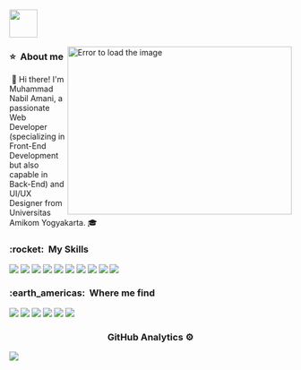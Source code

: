 
<!--The gif of cat and link github-->
### <img src="https://media.giphy.com/media/VgCDAzcKvsR6OM0uWg/giphy.gif" width="50">

<!--There is the image than is in side right-->
<img boder="2px" src="https://raw.githubusercontent.com/MicaelliMedeiros/micaellimedeiros/master/image/computer-illustration.png" min-width="400px" max-width="400px" width="400px" height="300px" align="right" alt="Error to load the image">

<!--About me-->
<div align="left">
  <h3> ⭐ &nbsp;About me </h3>
  <p>&nbsp;👋 Hi there! I'm Muhammad Nabil Amani, a passionate Web Developer (specializing in Front-End Development but also capable in Back-End) and UI/UX Designer from Universitas Amikom Yogyakarta. 🎓</p>
</div>

<!--The skills-->
<div align="left">
  <h3> :rocket: &nbsp;My Skills </h3>
  <img src="https://img.shields.io/badge/HTML5-E34F26?style=for-the-badge&logo=html5&logoColor=white" />
  <img src="https://img.shields.io/badge/CSS3-1572B6?style=for-the-badge&logo=css3&logoColor=white" />
  <img src="https://img.shields.io/badge/JavaScript-323330?style=for-the-badge&logo=javascript&logoColor=F7DF1E" />
  <img src="https://img.shields.io/badge/PHP-777BB4?style=for-the-badge&logo=php&logoColor=white" />
  <img src="https://img.shields.io/badge/Python-14354C?style=for-the-badge&logo=python&logoColor=white" />
  <img src="https://img.shields.io/badge/Laravel-F72C1F?style=for-the-badge&logo=laravel&logoColor=white" />
  <img src="https://img.shields.io/badge/React-20232A?style=for-the-badge&logo=react&logoColor=61DAFB" />
  <img src="https://img.shields.io/badge/CodeIgniter-EF4223?style=for-the-badge&logo=codeigniter&logoColor=white" />
  <img src="https://img.shields.io/badge/MongoDB-4EA94B?style=for-the-badge&logo=mongodb&logoColor=white" />
  <img src="https://img.shields.io/badge/Node.js-339933?style=for-the-badge&logo=node.js&logoColor=white" />
</div>
  <h3> :earth_americas: &nbsp;Where me find </h3> 
  
  <a href="https://www.instagram.com/m_nabilamani/" target="_blank"><img src="https://img.shields.io/badge/Instagram-E4405F?style=for-the-badge&logo=instagram&logoColor=white" target="_blank"></a>
  <a href="https://wa.me/+6285728853831" target="_blank"><img src="https://img.shields.io/badge/WhatsApp-25D366?style=for-the-badge&logo=whatsapp&logoColor=white" target="_blank"></a>
  <a href="https://www.linkedin.com/in/muhammad-nabil-amani-246458260/" target="_blank"><img src="https://img.shields.io/badge/LinkedIn-0077B5?style=for-the-badge&logo=linkedin&logoColor=white" target="_blank"></a>
  <a href="mailto:nabilamani2304@gmail.com" target="_blank"><img src="https://img.shields.io/badge/Gmail-D14836?style=for-the-badge&logo=gmail&logoColor=white" target="_blank"></a>
  <a href="https://www.tiktok.com/@living_digital?_t=8n2vXb7ro1P&_r=1" target="_blank"><img src="https://img.shields.io/badge/TikTok-000000?style=for-the-badge&logo=tiktok&logoColor=white" target="_blank"></a>
  <a href="https://www.youtube.com/@nabilamani873" target="_blank">
  <img src="https://img.shields.io/badge/YouTube-FF0000?style=for-the-badge&logo=youtube&logoColor=white">
</a>

  <h3 align="center">GitHub Analytics ⚙️</h3>
<a href="https://github.com/nabilamani/github-readme-stats" alt="">
    <img src="https://github-readme-stats-sigma-five.vercel.app/api/top-langs/?username=nabilamani&layout=compact&theme=dark&hide_border=true&icon_color=2764ba&bg_color=0d1117"> 
</a>
  
</div>
<br>
